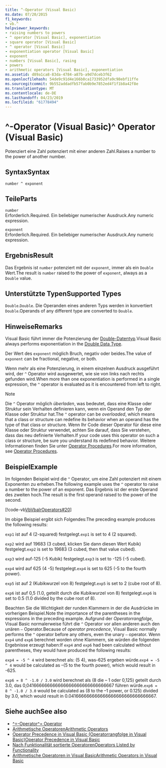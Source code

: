 ```yaml
---
title: ^-Operator (Visual Basic)
ms.date: 07/20/2015
f1_keywords:
- vb.^
helpviewer_keywords:
- raising numbers to powers
- ^ operator [Visual Basic], exponentiation
- square operator [Visual Basic]
- ^ operator [Visual Basic]
- exponentiation operator [Visual Basic]
- exponent
- numbers [Visual Basic], rasing
- powers
- arithmetic operators [Visual Basic], exponentiation
ms.assetid: d89a1ca8-83da-4784-a87b-a9d7dceb3f62
ms.openlocfilehash: 54de9c91d4e166b8ca1733952dfa9c98ebf11ffe
ms.sourcegitcommit: 9b552addadfb57fab0b9e7852ed4f1f1b8a42f8e
ms.translationtype: MT
ms.contentlocale: de-DE
ms.lasthandoff: 04/23/2019
ms.locfileid: "61778494"
---
```

# <a name="-operator-visual-basic"></a><span data-ttu-id="c9bc1-102">^-Operator (Visual Basic)</span><span class="sxs-lookup"><span data-stu-id="c9bc1-102">^ Operator (Visual Basic)</span></span>

<span data-ttu-id="c9bc1-103">Potenziert eine Zahl potenziert mit einer anderen Zahl.</span><span class="sxs-lookup"><span data-stu-id="c9bc1-103">Raises a number to the power of another number.</span></span>

## <a name="syntax"></a><span data-ttu-id="c9bc1-104">Syntax</span><span class="sxs-lookup"><span data-stu-id="c9bc1-104">Syntax</span></span>

```
number ^ exponent
```

## <a name="parts"></a><span data-ttu-id="c9bc1-105">Teile</span><span class="sxs-lookup"><span data-stu-id="c9bc1-105">Parts</span></span>

`number`\
<span data-ttu-id="c9bc1-106">Erforderlich.</span><span class="sxs-lookup"><span data-stu-id="c9bc1-106">Required.</span></span> <span data-ttu-id="c9bc1-107">Ein beliebiger numerischer Ausdruck.</span><span class="sxs-lookup"><span data-stu-id="c9bc1-107">Any numeric expression.</span></span>

`exponent`\
<span data-ttu-id="c9bc1-108">Erforderlich.</span><span class="sxs-lookup"><span data-stu-id="c9bc1-108">Required.</span></span> <span data-ttu-id="c9bc1-109">Ein beliebiger numerischer Ausdruck.</span><span class="sxs-lookup"><span data-stu-id="c9bc1-109">Any numeric expression.</span></span>

## <a name="result"></a><span data-ttu-id="c9bc1-110">Ergebnis</span><span class="sxs-lookup"><span data-stu-id="c9bc1-110">Result</span></span>

<span data-ttu-id="c9bc1-111">Das Ergebnis ist `number` potenziert mit der `exponent`, immer als ein `Double` Wert.</span><span class="sxs-lookup"><span data-stu-id="c9bc1-111">The result is `number` raised to the power of `exponent`, always as a `Double` value.</span></span>

## <a name="supported-types"></a><span data-ttu-id="c9bc1-112">Unterstützte Typen</span><span class="sxs-lookup"><span data-stu-id="c9bc1-112">Supported Types</span></span>

<span data-ttu-id="c9bc1-113">`Double`.</span><span class="sxs-lookup"><span data-stu-id="c9bc1-113">`Double`.</span></span> <span data-ttu-id="c9bc1-114">Die Operanden eines anderen Typs werden in konvertiert `Double`.</span><span class="sxs-lookup"><span data-stu-id="c9bc1-114">Operands of any different type are converted to `Double`.</span></span>

## <a name="remarks"></a><span data-ttu-id="c9bc1-115">Hinweise</span><span class="sxs-lookup"><span data-stu-id="c9bc1-115">Remarks</span></span>

<span data-ttu-id="c9bc1-116">Visual Basic führt immer die Potenzierung der [Double-Datentyp](../../../visual-basic/language-reference/data-types/double-data-type.md).</span><span class="sxs-lookup"><span data-stu-id="c9bc1-116">Visual Basic always performs exponentiation in the [Double Data Type](../../../visual-basic/language-reference/data-types/double-data-type.md).</span></span>

<span data-ttu-id="c9bc1-117">Der Wert des `exponent` möglich Bruch, negativ oder beides.</span><span class="sxs-lookup"><span data-stu-id="c9bc1-117">The value of `exponent` can be fractional, negative, or both.</span></span>

<span data-ttu-id="c9bc1-118">Wenn mehr als eine Potenzierung, in einem einzelnen Ausdruck ausgeführt wird, der `^` Operator wird ausgewertet, wie sie von links nach rechts gefunden wird.</span><span class="sxs-lookup"><span data-stu-id="c9bc1-118">When more than one exponentiation is performed in a single expression, the `^` operator is evaluated as it is encountered from left to right.</span></span>

> [!NOTE]
> <span data-ttu-id="c9bc1-119">Die `^` Operator möglich *überladen*, was bedeutet, dass eine Klasse oder Struktur sein Verhalten definieren kann, wenn ein Operand den Typ der Klasse oder Struktur hat.</span><span class="sxs-lookup"><span data-stu-id="c9bc1-119">The `^` operator can be *overloaded*, which means that a class or structure can redefine its behavior when an operand has the type of that class or structure.</span></span> <span data-ttu-id="c9bc1-120">Wenn Ihr Code dieser Operator für diese eine Klasse oder Struktur verwendet, achten Sie darauf, dass Sie verstehen, dass das neu definierte Verhalten.</span><span class="sxs-lookup"><span data-stu-id="c9bc1-120">If your code uses this operator on such a class or structure, be sure you understand its redefined behavior.</span></span> <span data-ttu-id="c9bc1-121">Weitere Informationen finden Sie unter [Operator Procedures](../../../visual-basic/programming-guide/language-features/procedures/operator-procedures.md).</span><span class="sxs-lookup"><span data-stu-id="c9bc1-121">For more information, see [Operator Procedures](../../../visual-basic/programming-guide/language-features/procedures/operator-procedures.md).</span></span>

## <a name="example"></a><span data-ttu-id="c9bc1-122">Beispiel</span><span class="sxs-lookup"><span data-stu-id="c9bc1-122">Example</span></span>

<span data-ttu-id="c9bc1-123">Im folgenden Beispiel wird die `^` Operator, um eine Zahl potenziert mit einem Exponenten zu erheben.</span><span class="sxs-lookup"><span data-stu-id="c9bc1-123">The following example uses the `^` operator to raise a number to the power of an exponent.</span></span> <span data-ttu-id="c9bc1-124">Das Ergebnis ist der erste Operand des zweiten hoch.</span><span class="sxs-lookup"><span data-stu-id="c9bc1-124">The result is the first operand raised to the power of the second.</span></span>

[!code-vb[VbVbalrOperators#20](~/samples/snippets/visualbasic/VS_Snippets_VBCSharp/VbVbalrOperators/VB/Class1.vb#20)]

<span data-ttu-id="c9bc1-125">Im obige Beispiel ergibt sich Folgendes:</span><span class="sxs-lookup"><span data-stu-id="c9bc1-125">The preceding example produces the following results:</span></span>

<span data-ttu-id="c9bc1-126">`exp1` ist auf 4 (2-squared) festgelegt.</span><span class="sxs-lookup"><span data-stu-id="c9bc1-126">`exp1` is set to 4 (2 squared).</span></span>

<span data-ttu-id="c9bc1-127">`exp2` wird auf 19683 (3 cubed, klicken Sie dann diesen Wert Kubik) festgelegt.</span><span class="sxs-lookup"><span data-stu-id="c9bc1-127">`exp2` is set to 19683 (3 cubed, then that value cubed).</span></span>

<span data-ttu-id="c9bc1-128">`exp3` wird auf-125 (-5 Kubik) festgelegt.</span><span class="sxs-lookup"><span data-stu-id="c9bc1-128">`exp3` is set to -125 (-5 cubed).</span></span>

<span data-ttu-id="c9bc1-129">`exp4` wird auf 625 (4 -5) festgelegt.</span><span class="sxs-lookup"><span data-stu-id="c9bc1-129">`exp4` is set to 625 (-5 to the fourth power).</span></span>

<span data-ttu-id="c9bc1-130">`exp5` ist auf 2 (Kubikwurzel von 8) festgelegt.</span><span class="sxs-lookup"><span data-stu-id="c9bc1-130">`exp5` is set to 2 (cube root of 8).</span></span>

<span data-ttu-id="c9bc1-131">`exp6` ist auf 0,5 (1.0, geteilt durch die Kubikwurzel von 8) festgelegt.</span><span class="sxs-lookup"><span data-stu-id="c9bc1-131">`exp6` is set to 0.5 (1.0 divided by the cube root of 8).</span></span>

<span data-ttu-id="c9bc1-132">Beachten Sie die Wichtigkeit der runden Klammern in der die Ausdrücke im vorherigen Beispiel.</span><span class="sxs-lookup"><span data-stu-id="c9bc1-132">Note the importance of the parentheses in the expressions in the preceding example.</span></span> <span data-ttu-id="c9bc1-133">Aufgrund der *Operatorrangfolge*, Visual Basic normalerweise führt die `^` Operator vor allen anderen auch den unären `–` Operator.</span><span class="sxs-lookup"><span data-stu-id="c9bc1-133">Because of *operator precedence*, Visual Basic normally performs the `^` operator before any others, even the unary `–` operator.</span></span> <span data-ttu-id="c9bc1-134">Wenn `exp4` und `exp6` berechnet worden ohne Klammern, sie würden die folgenden Ergebnisse erzeugt haben:</span><span class="sxs-lookup"><span data-stu-id="c9bc1-134">If `exp4` and `exp6` had been calculated without parentheses, they would have produced the following results:</span></span>

<span data-ttu-id="c9bc1-135">`exp4 = -5 ^ 4` wird berechnet als: (5 4), was-625 ergeben würde.</span><span class="sxs-lookup"><span data-stu-id="c9bc1-135">`exp4 = -5 ^ 4` would be calculated as –(5 to the fourth power), which would result in -625.</span></span>

<span data-ttu-id="c9bc1-136">`exp6 = 8 ^ -1.0 / 3.0` wird berechnet als (8 die – 1 oder 0,125) geteilt durch 3.0, das 0,041666666666666666666666666666667 führen würde.</span><span class="sxs-lookup"><span data-stu-id="c9bc1-136">`exp6 = 8 ^ -1.0 / 3.0` would be calculated as (8 to the –1 power, or 0.125) divided by 3.0, which would result in 0.041666666666666666666666666666667.</span></span>

## <a name="see-also"></a><span data-ttu-id="c9bc1-137">Siehe auch</span><span class="sxs-lookup"><span data-stu-id="c9bc1-137">See also</span></span>

- [<span data-ttu-id="c9bc1-138">^=-Operator</span><span class="sxs-lookup"><span data-stu-id="c9bc1-138">^= Operator</span></span>](../../../visual-basic/language-reference/operators/exponentiation-assignment-operator.md)
- [<span data-ttu-id="c9bc1-139">Arithmetische Operatoren</span><span class="sxs-lookup"><span data-stu-id="c9bc1-139">Arithmetic Operators</span></span>](../../../visual-basic/language-reference/operators/arithmetic-operators.md)
- [<span data-ttu-id="c9bc1-140">Operator Precedence in Visual Basic (Operatorrangfolge in Visual Basic)</span><span class="sxs-lookup"><span data-stu-id="c9bc1-140">Operator Precedence in Visual Basic</span></span>](../../../visual-basic/language-reference/operators/operator-precedence.md)
- [<span data-ttu-id="c9bc1-141">Nach Funktionalität sortierte Operatoren</span><span class="sxs-lookup"><span data-stu-id="c9bc1-141">Operators Listed by Functionality</span></span>](../../../visual-basic/language-reference/operators/operators-listed-by-functionality.md)
- [<span data-ttu-id="c9bc1-142">Arithmetische Operatoren in Visual Basic</span><span class="sxs-lookup"><span data-stu-id="c9bc1-142">Arithmetic Operators in Visual Basic</span></span>](../../../visual-basic/programming-guide/language-features/operators-and-expressions/arithmetic-operators.md)
